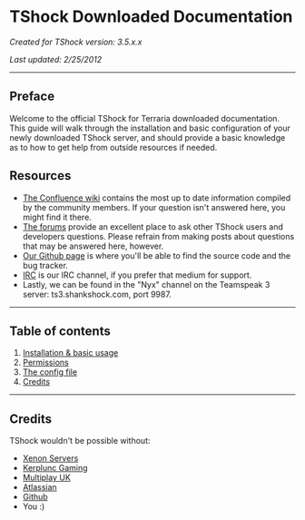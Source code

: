 <link href="https://raw.github.com/clownfart/Markdown-CSS/master/markdown.css" rel="stylesheet"></link>

# TShock Downloaded Documentation

*Created for TShock version: 3.5.x.x*

*Last updated: 2/25/2012*

----

## Preface

Welcome to the official TShock for Terraria downloaded documentation. This guide will walk through the installation and basic configuration of your newly downloaded TShock server, and should provide a basic knowledge as to how to get help from outside resources if needed.

## Resources

* [The Confluence wiki](http://develop.tshock.co:8080/) contains the most up to date information compiled by the community members. If your question isn't answered here, you might find it there.
* [The forums](http://tshock.co/xf/) provide an excellent place to ask other TShock users and developers questions. Please refrain from making posts about questions that may be answered here, however.
* [Our Github page](http://github.com/TShock/TShock) is where you'll be able to find the source code and the bug tracker.
* [IRC](irc://irc.shankshock.com/terraria) is our IRC channel, if you prefer that medium for support.
* Lastly, we can be found in the "Nyx" channel on the Teamspeak 3 server: ts3.shankshock.com, port 9987.

----

## Table of contents

1. [Installation & basic usage](install.html)
2. [Permissions](perms.html)
3. [The config file](config.html)
4. [Credits](#Credits)

----

## Credits<a id="Credits"></a>

TShock wouldn't be possible without:

* [Xenon Servers](http://xns.cc/)
* [Kerplunc Gaming](http://kerpluncgaming.com/)
* [Multiplay UK](http://multiplay.co.uk/)
* [Atlassian](http://www.atlassian.com/)
* [Github](http://github.com/)
* You :)